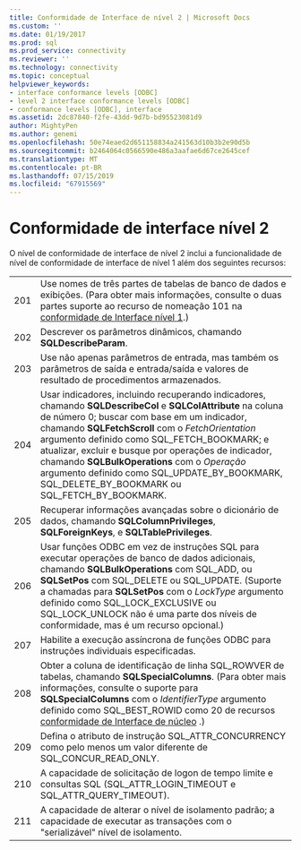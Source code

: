 ```yaml
---
title: Conformidade de Interface de nível 2 | Microsoft Docs
ms.custom: ''
ms.date: 01/19/2017
ms.prod: sql
ms.prod_service: connectivity
ms.reviewer: ''
ms.technology: connectivity
ms.topic: conceptual
helpviewer_keywords:
- interface conformance levels [ODBC]
- level 2 interface conformance levels [ODBC]
- conformance levels [ODBC], interface
ms.assetid: 2dc87840-f2fe-43dd-9d7b-bd95523081d9
author: MightyPen
ms.author: genemi
ms.openlocfilehash: 50e74eaed2d651158834a241563d10b3b2e90d5b
ms.sourcegitcommit: b2464064c0566590e486a3aafae6d67ce2645cef
ms.translationtype: MT
ms.contentlocale: pt-BR
ms.lasthandoff: 07/15/2019
ms.locfileid: "67915569"
---
```

# <a name="level-2-interface-conformance"></a>Conformidade de interface nível 2
O nível de conformidade de interface de nível 2 inclui a funcionalidade de nível de conformidade de interface de nível 1 além dos seguintes recursos:  
  
|||  
|-|-|  
|201|Use nomes de três partes de tabelas de banco de dados e exibições. (Para obter mais informações, consulte o duas partes suporte ao recurso de nomeação 101 na [conformidade de Interface nível 1](../../../odbc/reference/develop-app/level-1-interface-conformance.md).)|  
|202|Descrever os parâmetros dinâmicos, chamando **SQLDescribeParam**.|  
|203|Use não apenas parâmetros de entrada, mas também os parâmetros de saída e entrada/saída e valores de resultado de procedimentos armazenados.|  
|204|Usar indicadores, incluindo recuperando indicadores, chamando **SQLDescribeCol** e **SQLColAttribute** na coluna de número 0; buscar com base em um indicador, chamando **SQLFetchScroll** com o *FetchOrientation* argumento definido como SQL_FETCH_BOOKMARK; e atualizar, excluir e busque por operações de indicador, chamando **SQLBulkOperations** com o *Operação* argumento definido como SQL_UPDATE_BY_BOOKMARK, SQL_DELETE_BY_BOOKMARK ou SQL_FETCH_BY_BOOKMARK.|  
|205|Recuperar informações avançadas sobre o dicionário de dados, chamando **SQLColumnPrivileges**, **SQLForeignKeys**, e **SQLTablePrivileges**.|  
|206|Usar funções ODBC em vez de instruções SQL para executar operações de banco de dados adicionais, chamando **SQLBulkOperations** com SQL_ADD, ou **SQLSetPos** com SQL_DELETE ou SQL_UPDATE. (Suporte a chamadas para **SQLSetPos** com o *LockType* argumento definido como SQL_LOCK_EXCLUSIVE ou SQL_LOCK_UNLOCK não é uma parte dos níveis de conformidade, mas é um recurso opcional.)|  
|207|Habilite a execução assíncrona de funções ODBC para instruções individuais especificadas.|  
|208|Obter a coluna de identificação de linha SQL_ROWVER de tabelas, chamando **SQLSpecialColumns**. (Para obter mais informações, consulte o suporte para **SQLSpecialColumns** com o *IdentifierType* argumento definido como SQL_BEST_ROWID como 20 de recursos [conformidade de Interface de núcleo](../../../odbc/reference/develop-app/core-interface-conformance.md) .)|  
|209|Defina o atributo de instrução SQL_ATTR_CONCURRENCY como pelo menos um valor diferente de SQL_CONCUR_READ_ONLY.|  
|210|A capacidade de solicitação de logon de tempo limite e consultas SQL (SQL_ATTR_LOGIN_TIMEOUT e SQL_ATTR_QUERY_TIMEOUT).|  
|211|A capacidade de alterar o nível de isolamento padrão; a capacidade de executar as transações com o "serializável" nível de isolamento.|
